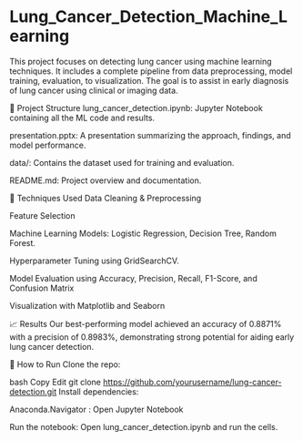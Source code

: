 # Lung_Cancer_Detection_Machine_Learning

This project focuses on detecting lung cancer using machine learning techniques. It includes a complete pipeline from data preprocessing, model training, evaluation, to visualization. The goal is to assist in early diagnosis of lung cancer using clinical or imaging data.

📁 Project Structure
lung_cancer_detection.ipynb: Jupyter Notebook containing all the ML code and results.

presentation.pptx: A presentation summarizing the approach, findings, and model performance.

data/: Contains the dataset used for training and evaluation.

README.md: Project overview and documentation.

🧠 Techniques Used
Data Cleaning & Preprocessing

Feature Selection

Machine Learning Models: Logistic Regression, Decision Tree, Random Forest.

Hyperparameter Tuning using GridSearchCV.

Model Evaluation using Accuracy, Precision, Recall, F1-Score, and Confusion Matrix

Visualization with Matplotlib and Seaborn

📈 Results
Our best-performing model achieved an accuracy of 0.8871% with a precision of 0.8983%, demonstrating strong potential for aiding early lung cancer detection.


📌 How to Run
Clone the repo:

bash
Copy
Edit
git clone https://github.com/yourusername/lung-cancer-detection.git
Install dependencies:

Anaconda.Navigator : Open Jupyter Notebook

Run the notebook: Open lung_cancer_detection.ipynb and run the cells.
